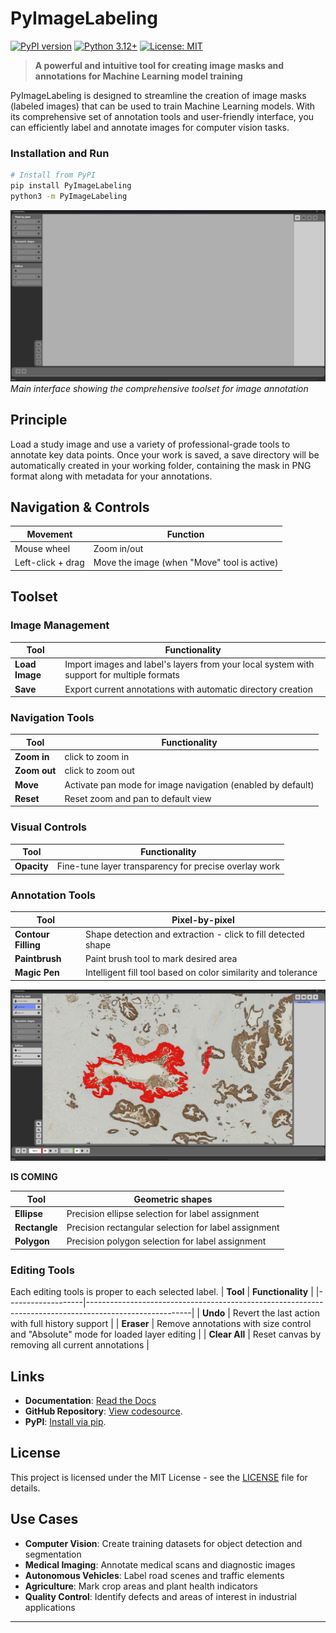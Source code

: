 # PyImageLabeling

[![PyPI version](https://badge.fury.io/py/pyimagelabeling.svg)](https://badge.fury.io/py/pyimagelabeling)
[![Python 3.12+](https://img.shields.io/badge/python-3.12+-blue.svg)](https://www.python.org/downloads/)
[![License: MIT](https://img.shields.io/badge/License-MIT-yellow.svg)](https://opensource.org/licenses/MIT)

> **A powerful and intuitive tool for creating image masks and annotations for Machine Learning model training**

PyImageLabeling is designed to streamline the creation of image masks (labeled images) that can be used to train Machine Learning models. With its comprehensive set of annotation tools and user-friendly interface, you can efficiently label and annotate images for computer vision tasks.


### Installation and Run

```bash
# Install from PyPI
pip install PyImageLabeling
python3 -m PyImageLabeling
```

![PyImageLabeling Interface](assets/Screenshot.png)
*Main interface showing the comprehensive toolset for image annotation*

## Principle

Load a study image and use a variety of professional-grade tools to annotate key data points. Once your work is saved, a save directory will be automatically created in your working folder, containing the mask in PNG format along with metadata for your annotations.

## Navigation & Controls

| **Movement**      | **Function**                                     |
|-------------------|--------------------------------------------------|
| Mouse wheel       | Zoom in/out                                      |
| Left-click + drag | Move the image (when "Move" tool is active)     |

## Toolset

### **Image Management**
| **Tool**          | **Functionality**                                                                                      |
|-------------------|--------------------------------------------------------------------------------------------------------|
| **Load Image**    | Import images and label's layers from your local system with support for multiple formats              |
| **Save**          | Export current annotations with automatic directory creation                                           |

### **Navigation Tools**
| **Tool**          | **Functionality**                                                                                      |
|-------------------|--------------------------------------------------------------------------------------------------------|
| **Zoom in**      | click to zoom in                                                                                       |
| **Zoom out**      | click to zoom out                                                                                     |
| **Move**          | Activate pan mode for image navigation (enabled by default)                                           |
| **Reset**         | Reset zoom and pan to default view                                                                    |


### **Visual Controls**
| **Tool**          | **Functionality**                                                                                      |
|-------------------|--------------------------------------------------------------------------------------------------------|
| **Opacity**       | Fine-tune layer transparency for precise overlay work                                                  |

### **Annotation Tools**
| **Tool**             | **Pixel-by-pixel**                                                                                   |
|----------------------|-----------------------------------------------------------------------------------------------------|
| **Contour Filling**  |Shape detection and extraction - click to fill detected shape                        |
| **Paintbrush**       | Paint brush tool to mark desired area                |
| **Magic Pen**        | Intelligent fill tool based on color similarity and tolerance      |

![PyImageLabeling Interface](assets/Creenshot2.png)

**IS COMING**

| **Tool**             | **Geometric shapes**                                                                                   |
|----------------------|-----------------------------------------------------------------------------------------------------|
| **Ellipse**        | Precision ellipse selection for label assignment              |
| **Rectangle**        | Precision rectangular selection for label assignment              |
| **Polygon**        | Precision polygon selection for label assignment              |

### **Editing Tools**
Each editing tools is proper to each selected label.
| **Tool**          | **Functionality**                                                                                      |
|-------------------|--------------------------------------------------------------------------------------------------------|
| **Undo**          | Revert the last action with full history support                                                   |
| **Eraser**        | Remove annotations with size control and "Absolute" mode for loaded layer editing                     |
| **Clear All**     | Reset canvas by removing all current annotations                                                       |

## Links

- **Documentation**: [Read the Docs](https://pyimagelabeling.readthedocs.io/)
- **GitHub Repository**: [View codesource](https://github.com/crillab/PyImageLabeling).
- **PyPI**: [Install via pip](https://pypi.org/project/PyImageLabeling/).


## License

This project is licensed under the MIT License - see the [LICENSE](LICENSE) file for details.

## Use Cases

- **Computer Vision**: Create training datasets for object detection and segmentation
- **Medical Imaging**: Annotate medical scans and diagnostic images
- **Autonomous Vehicles**: Label road scenes and traffic elements
- **Agriculture**: Mark crop areas and plant health indicators
- **Quality Control**: Identify defects and areas of interest in industrial applications

---
